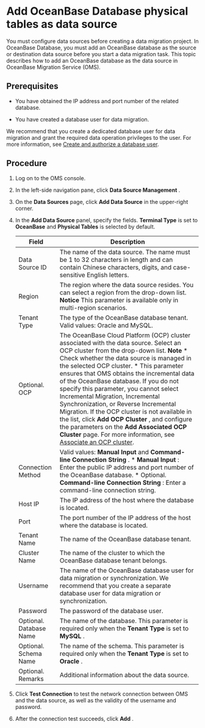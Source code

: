 Add OceanBase Database physical tables as data source 
==========================================================================

You must configure data sources before creating a data migration project. In OceanBase Database, you must add an OceanBase database as the source or destination data source before you start a data migration task. This topic describes how to add an OceanBase database as the data source in OceanBase Migration Service (OMS). 

Prerequisites 
----------------------------------

* You have obtained the IP address and port number of the related database.

  

* You have created a database user for data migration.

  




We recommend that you create a dedicated database user for data migration and grant the required data operation privileges to the user. For more information, see [Create and authorize a database user](/en-US/5.user-guide/5.data-migration-1/4.preparation/1.create-and-authorize-a-database-user.md).

Procedure 
------------------------------

1. Log on to the OMS console.

   

2. In the left-side navigation pane, click **Data Source Management** .

   

3. On the **Data Sources** page, click **Add Data Source** in the upper-right corner.

   

4. In the **Add Data Source** panel, specify the fields. **Terminal Type** is set to **OceanBase** and **Physical Tables** is selected by default. 

   

   |        **Field**        |                                                                                                                                                                                                                                                                                                                                                                                                            **Description**                                                                                                                                                                                                                                                                                                                                                                                                             |
   |-------------------------|----------------------------------------------------------------------------------------------------------------------------------------------------------------------------------------------------------------------------------------------------------------------------------------------------------------------------------------------------------------------------------------------------------------------------------------------------------------------------------------------------------------------------------------------------------------------------------------------------------------------------------------------------------------------------------------------------------------------------------------------------------------------------------------------------------------------------------------|
   | Data Source ID          | The name of the data source.  The name must be 1 to 32 characters in length and can contain Chinese characters, digits, and case-sensitive English letters.                                                                                                                                                                                                                                                                                                                                                                                                                                                                                                                                                                                                                                                            |
   | Region                  | The region where the data source resides. You can select a region from the drop-down list.  **Notice**  This parameter is available only in multi-region scenarios.                                                                                                                                                                                                                                                                                                                                                                                                                                                                                                                                                                                                                                    |
   | Tenant Type             | The type of the OceanBase database tenant. Valid values: Oracle and MySQL.                                                                                                                                                                                                                                                                                                                                                                                                                                                                                                                                                                                                                                                                                                                                                             |
   | Optional. OCP           | The OceanBase Cloud Platform (OCP) cluster associated with the data source. Select an OCP cluster from the drop-down list.  **Note**  * Check whether the data source is managed in the selected OCP cluster.   * This parameter ensures that OMS obtains the incremental data of the OceanBase database. If you do not specify this parameter, you cannot select Incremental Migration, Incremental Synchronization, or Reverse Incremental Migration.    If the OCP cluster is not available in the list, click **Add OCP Cluster** , and configure the parameters on the **Add Associated OCP Cluster** page. For more information, see [Associate an OCP cluster](/en-US/5.user-guide/7.system-management/3.associate-ocp.md). |
   | Connection Method       | Valid values: **Manual Input** and **Command-line Connection String** . * **Manual Input** : Enter the public IP address and port number of the OceanBase database.   * Optional. **Command-line Connection String** : Enter a command-line connection string.                                                                                                                                                                                                                                                                                                                                                                                                                                                                      |
   | Host IP                 | The IP address of the host where the database is located.                                                                                                                                                                                                                                                                                                                                                                                                                                                                                                                                                                                                                                                                                                                                                                              |
   | Port                    | The port number of the IP address of the host where the database is located.                                                                                                                                                                                                                                                                                                                                                                                                                                                                                                                                                                                                                                                                                                                                                           |
   | Tenant Name             | The name of the OceanBase database tenant.                                                                                                                                                                                                                                                                                                                                                                                                                                                                                                                                                                                                                                                                                                                                                                                             |
   | Cluster Name            | The name of the cluster to which the OceanBase database tenant belongs.                                                                                                                                                                                                                                                                                                                                                                                                                                                                                                                                                                                                                                                                                                                                                                |
   | Username                | The name of the OceanBase database user for data migration or synchronization.  We recommend that you create a separate database user for data migration or synchronization.                                                                                                                                                                                                                                                                                                                                                                                                                                                                                                                                                                                                                                           |
   | Password                | The password of the database user.                                                                                                                                                                                                                                                                                                                                                                                                                                                                                                                                                                                                                                                                                                                                                                                                     |
   | Optional. Database Name | The name of the database. This parameter is required only when the **Tenant Type** is set to **MySQL** .                                                                                                                                                                                                                                                                                                                                                                                                                                                                                                                                                                                                                                                                                                                               |
   | Optional. Schema Name   | The name of the schema. This parameter is required only when the **Tenant Type** is set to **Oracle** .                                                                                                                                                                                                                                                                                                                                                                                                                                                                                                                                                                                                                                                                                                                                |
   | Optional. Remarks       | Additional information about the data source.                                                                                                                                                                                                                                                                                                                                                                                                                                                                                                                                                                                                                                                                                                                                                                                          |

   

5. Click **Test Connection** to test the network connection between OMS and the data source, as well as the validity of the username and password.

   

6. After the connection test succeeds, click **Add** .

   



